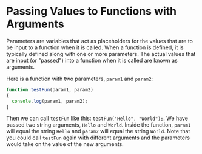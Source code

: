 # **Passing Values to Functions with Arguments**

Parameters are variables that act as placeholders for the values that are to be input to a function when it is called. When a function is defined, it is typically defined along with one or more parameters. The actual values that are input (or "passed") into a function when it is called are known as arguments.

Here is a function with two parameters, `param1` and `param2`:

```js
function testFun(param1, param2)
{
  console.log(param1, param2);
}
```

Then we can call `testFun` like this: `testFun("Hello", "World");`. We have passed two string arguments, `Hello` and `World`. Inside the function, `param1` will equal the string `Hello` and `param2` will equal the string `World`. Note that you could call `testFun` again with different arguments and the parameters would take on the value of the new arguments.